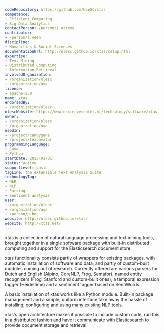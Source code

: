 ```yaml
---
codeRepository: https://github.com/NLeSC/xtas
competence:
- Efficient Computing
- Big Data Analytics
contactPerson: /person/j.attema
contributor:
- /person/l.veen
discipline:
- Humanities & Social Sciences
documentationUrl: http://nlesc.github.io/xtas/setup.html
expertise:
- Text Mining
- Distributed Computing
- Information Retrieval
involvedOrganization:
- /organization/nlesc
- /organization/uva
license:
- apache-2.0
name: xtas
endorsedBy:
- /organization/nlesc
nlescWebsite: https://www.esciencecenter.nl/technology/software/xtas
owner:
- /organization/nlesc
- /organization/uva
usedIn:
- /project/candygene
- /project/texcavator
programmingLanguage:
- Java
- Python
startDate: 2013-01-01
status: active
supportLevel: basic
tagLine: the eXtensible Text Analysis Suite
technologyTag:
- NER
- NLP
- Parsing
- Sentiment analysis
user:
- /organization/nlesc
- /organization/uva
- /person/p.bos
website: http://nlesc.github.io/xtas/
website: http://xtas.net/
---
```

xtas is a collection of natural language processing and text mining tools, brought together in a single software package with built-in distributed computing and support for the Elasticsearch document store.

xtas functionality consists partly of wrappers for existing packages, with automatic installation of software and data; and partly of custom-built modules coming out of research. Currently offered are various parsers for Dutch and English (Alpino, CoreNLP, Frog, Semafor), named entity recognizers (Frog, Stanford and custom-built ones), a temporal expression tagger (Heideltime) and a sentiment tagger based on SentiWords.

A basic installation of xtas works like a Python module. Built-in package management and a simple, uniform interface take away the hassle of installing, configuring and using many existing NLP tools.

xtas's open architecture makes it possible to include custom code, run this in a distributed fashion and have it communicate with Elasticsearch to provide document storage and retrieval.
